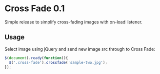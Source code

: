 # Cross Fade 0.1
Simple release to simplify cross-fading images with on-load listener.

## Usage

Select image using jQuery and send new image src through to Cross Fade:

```javascript
$(document).ready(function(){
  $('.cross-fade').crossfade('sample-two.jpg');  
});
```
